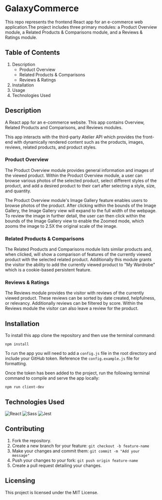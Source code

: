 # GalaxyCommerce

This repo represents the frontend React app for an e-commerce web application.The project includes three primary modules: a Product Overview module, a Related Products & Comparisons module, and a Reviews & Ratings module.

## Table of Contents

1. Description
    - Product Overview
    - Related Products & Comparisons
    - Reviews & Ratings
2. Installation
3. Usage
4. Technologies Used

## Description

A React app for an e-commerce website. This app contains Overview, Related Products and Comparisons, and Reviews modules.

This app interacts with the third-party Atelier API which provides the front-end with dynamically rendered content such as the products, images, reviews, related products, and product styles.

### Product Overview

The Product Overview module provides general information and images of the viewed product. Within the Product Overview module, a user can browse various photos of the selected product, select different styles of the product, and add a desired product to their cart after selecting a style, size, and quantity.

The Product Overview module's Image Gallery feature enables users to browse photos of the product. After clicking within the bounds of the Image Gallery, the Image Gallery view will expand to the full width of the webpage. To review the image in further detail, the user can then click within the bounds of the Image Gallery view to enable the Zoomed mode, which zooms the image to 2.5X the original scale of the image.

### Related Products & Comparisons

The Related Products and Comparisons module lists similar products and, when clicked, will show a comparison of features of the currently viewed product with the selected related product. Additionally this module grants the visitor the ability to add the currently viewed product to "My Wardrobe" which is a cookie-based persistent feature.

### Reviews & Ratings

The Reviews module provides the visitor with reviews of the currently viewed product. These reviews can be sorted by date created, helpfulness, or relevancy. Additionally reviews can be filtered by score. Within the Reviews module the visitor can also leave a review for the product.

## Installation

To install this app clone the repository and then use the terminal command:

```
npm install
```

To run the app you will need to add a ```config.js``` file in the root directory and include your GitHub token. Reference the ```config.example.js``` file for formatting.

Once the token has been added to the project, run the following terminal command to compile and serve the app locally:

```
npm run client-dev
```

## Technologies Used

![React](https://img.shields.io/badge/React-20232A?style=for-the-badge&logo=react&logoColor=61DAFB)
![Sass](https://img.shields.io/badge/Sass-CC6699?style=for-the-badge&logo=sass&logoColor=white)
![Jest](https://img.shields.io/badge/Jest-C21325?style=for-the-badge&logo=jest&logoColor=white)

## Contributing

1. Fork the repository.
2. Create a new branch for your feature: `git checkout -b feature-name`
3. Make your changes and commit them: `git commit -m "Add your message"`
4. Push your changes to your fork: `git push origin feature-name`
5. Create a pull request detailing your changes.

## Licensing

This project is licensed under the MIT License.